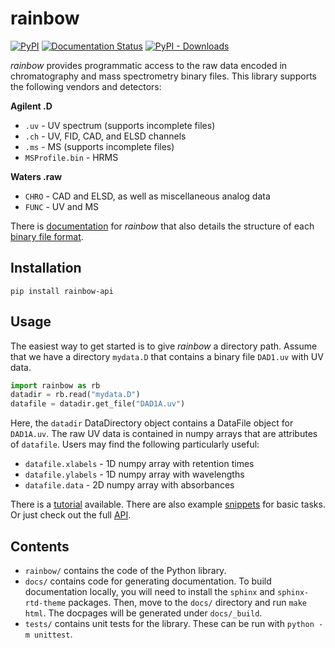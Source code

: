 # rainbow
[![PyPI](https://img.shields.io/pypi/v/rainbow-api)](https://pypi.org/project/rainbow-api)
[![Documentation Status](https://readthedocs.org/projects/rainbow-api/badge/?version=latest)](https://rainbow-api.readthedocs.io/en/latest/?badge=latest)
[![PyPI - Downloads](https://static.pepy.tech/badge/rainbow-api)](https://pypi.org/project/rainbow-api)

*rainbow* provides programmatic access to the raw data encoded in chromatography and mass spectrometry binary files. This library supports the following vendors and detectors:

**Agilent .D**
* `.uv` - UV spectrum (supports incomplete files)
* `.ch` - UV, FID, CAD, and ELSD channels
* `.ms` - MS (supports incomplete files)
* `MSProfile.bin` - HRMS

**Waters .raw**
* `CHRO` - CAD and ELSD, as well as miscellaneous analog data
* `FUNC` - UV and MS 

There is [documentation](http://rainbow-api.readthedocs.io/) for *rainbow* that also details the structure of each [binary file format](https://rainbow-api.readthedocs.io/en/latest/formats.html).

## Installation

```
pip install rainbow-api
```

## Usage

The easiest way to get started is to give *rainbow* a directory path. Assume that we have a directory `mydata.D` that contains a binary file `DAD1.uv` with UV data. 

```python
import rainbow as rb
datadir = rb.read("mydata.D")
datafile = datadir.get_file("DAD1A.uv")
```

Here, the `datadir` DataDirectory object contains a DataFile object for `DAD1A.uv`. 
The raw UV data is contained in numpy arrays that are attributes of `datafile`. Users may find the following particularly useful:
* `datafile.xlabels` - 1D numpy array with retention times
* `datafile.ylabels` - 1D numpy array with wavelengths
* `datafile.data` - 2D numpy array with absorbances 

There is a [tutorial](https://rainbow-api.readthedocs.io/en/latest/tutorial.html) available. There are also example [snippets](https://rainbow-api.readthedocs.io/en/latest/examples.html) for basic tasks. Or just check out the full [API](https://rainbow-api.readthedocs.io/en/latest/api.html). 

## Contents
* `rainbow/` contains the code of the Python library.
* `docs/` contains code for generating documentation. To build documentation locally, you will need to install the `sphinx` and `sphinx-rtd-theme` packages. Then, move to the `docs/` directory and run `make html`. The docpages will be generated under `docs/_build`. 
* `tests/` contains unit tests for the library. These can be run with `python -m unittest`. 
